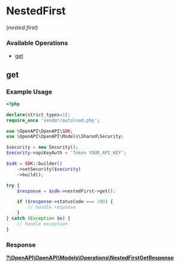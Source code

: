 # NestedFirst
(*nested.first*)

### Available Operations

* [get](#get)

## get

### Example Usage

```php
<?php

declare(strict_types=1);
require_once 'vendor/autoload.php';

use \OpenAPI\OpenAPI\SDK;
use \OpenAPI\OpenAPI\Models\Shared\Security;

$security = new Security();
$security->apiKeyAuth = 'Token YOUR_API_KEY';

$sdk = SDK::builder()
    ->setSecurity($security)
    ->build();

try {
    $response = $sdk->nestedFirst->get();

    if ($response->statusCode === 200) {
        // handle response
    }
} catch (Exception $e) {
    // handle exception
}
```


### Response

**[?\OpenAPI\OpenAPI\Models\Operations\NestedFirstGetResponse](../../models/operations/NestedFirstGetResponse.md)**


